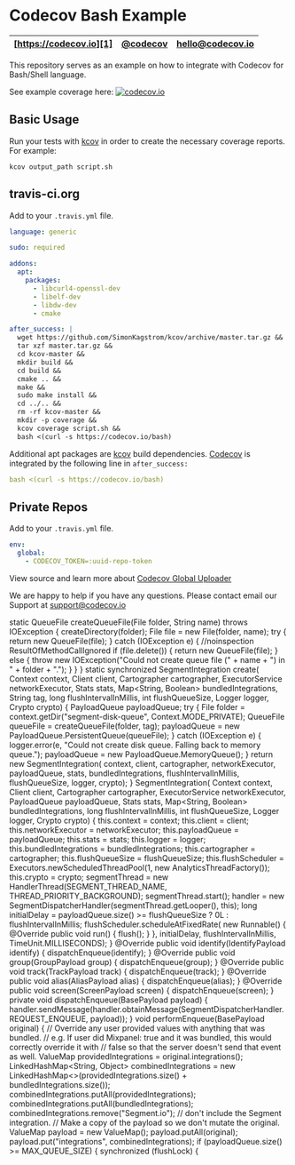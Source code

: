 Codecov Bash Example
====================

| [https://codecov.io][1] | [@codecov][2] | [hello@codecov.io][3] |
| ----------------------- | ------------- | --------------------- |

This repository serves as an example on how to integrate with Codecov for Bash/Shell language.

See example coverage here: [![codecov.io](http://codecov.io/github/codecov/example-bash/coverage.svg?branch=master)](http://codecov.io/github/codecov/example-bash?branch=master)

## Basic Usage

Run your tests with [kcov][5] in order to create the necessary coverage
reports. For example:

```
kcov output_path script.sh
```

## travis-ci.org

Add to your `.travis.yml` file.
```yml
language: generic

sudo: required

addons:
  apt:
    packages:
      - libcurl4-openssl-dev
      - libelf-dev
      - libdw-dev
      - cmake

after_success: |
  wget https://github.com/SimonKagstrom/kcov/archive/master.tar.gz &&
  tar xzf master.tar.gz &&
  cd kcov-master &&
  mkdir build &&
  cd build &&
  cmake .. &&
  make &&
  sudo make install &&
  cd ../.. &&
  rm -rf kcov-master &&
  mkdir -p coverage &&
  kcov coverage script.sh &&
  bash <(curl -s https://codecov.io/bash)
```
Additional apt packages are [kcov][5] build dependencies.
[Codecov][1] is integrated by the following line in `after_success:`

```yml
bash <(curl -s https://codecov.io/bash)
```

## Private Repos

Add to your `.travis.yml` file.

```yml
env:
  global:
    - CODECOV_TOKEN=:uuid-repo-token
```

View source and learn more about [Codecov Global Uploader][4]

We are happy to help if you have any questions. Please contact email our Support at [support@codecov.io](mailto:support@codecov.io)

[1]: https://codecov.io/
[2]: https://twitter.com/codecov
[3]: mailto:hello@codecov.io
[4]: https://github.com/codecov/codecov-python
[5]: https://simonkagstrom.github.io/kcov









  static QueueFile createQueueFile(File folder, String name) throws IOException {
    createDirectory(folder);
    File file = new File(folder, name);
    try {
      return new QueueFile(file);
    } catch (IOException e) {
      //noinspection ResultOfMethodCallIgnored
      if (file.delete()) {
        return new QueueFile(file);
      } else {
        throw new IOException("Could not create queue file (" + name + ") in " + folder + ".");
      }
    }
  }
  static synchronized SegmentIntegration create(
      Context context,
      Client client,
      Cartographer cartographer,
      ExecutorService networkExecutor,
      Stats stats,
      Map<String, Boolean> bundledIntegrations,
      String tag,
      long flushIntervalInMillis,
      int flushQueueSize,
      Logger logger,
      Crypto crypto) {
    PayloadQueue payloadQueue;
    try {
      File folder = context.getDir("segment-disk-queue", Context.MODE_PRIVATE);
      QueueFile queueFile = createQueueFile(folder, tag);
      payloadQueue = new PayloadQueue.PersistentQueue(queueFile);
    } catch (IOException e) {
      logger.error(e, "Could not create disk queue. Falling back to memory queue.");
      payloadQueue = new PayloadQueue.MemoryQueue();
    }
    return new SegmentIntegration(
        context,
        client,
        cartographer,
        networkExecutor,
        payloadQueue,
        stats,
        bundledIntegrations,
        flushIntervalInMillis,
        flushQueueSize,
        logger,
        crypto);
  }
  SegmentIntegration(
      Context context,
      Client client,
      Cartographer cartographer,
      ExecutorService networkExecutor,
      PayloadQueue payloadQueue,
      Stats stats,
      Map<String, Boolean> bundledIntegrations,
      long flushIntervalInMillis,
      int flushQueueSize,
      Logger logger,
      Crypto crypto) {
    this.context = context;
    this.client = client;
    this.networkExecutor = networkExecutor;
    this.payloadQueue = payloadQueue;
    this.stats = stats;
    this.logger = logger;
    this.bundledIntegrations = bundledIntegrations;
    this.cartographer = cartographer;
    this.flushQueueSize = flushQueueSize;
    this.flushScheduler = Executors.newScheduledThreadPool(1, new AnalyticsThreadFactory());
    this.crypto = crypto;
    segmentThread = new HandlerThread(SEGMENT_THREAD_NAME, THREAD_PRIORITY_BACKGROUND);
    segmentThread.start();
    handler = new SegmentDispatcherHandler(segmentThread.getLooper(), this);
    long initialDelay = payloadQueue.size() >= flushQueueSize ? 0L : flushIntervalInMillis;
    flushScheduler.scheduleAtFixedRate(
        new Runnable() {
          @Override
          public void run() {
            flush();
          }
        },
        initialDelay,
        flushIntervalInMillis,
        TimeUnit.MILLISECONDS);
  }
  @Override
  public void identify(IdentifyPayload identify) {
    dispatchEnqueue(identify);
  }
  @Override
  public void group(GroupPayload group) {
    dispatchEnqueue(group);
  }
  @Override
  public void track(TrackPayload track) {
    dispatchEnqueue(track);
  }
  @Override
  public void alias(AliasPayload alias) {
    dispatchEnqueue(alias);
  }
  @Override
  public void screen(ScreenPayload screen) {
    dispatchEnqueue(screen);
  }
  private void dispatchEnqueue(BasePayload payload) {
    handler.sendMessage(handler.obtainMessage(SegmentDispatcherHandler.REQUEST_ENQUEUE, payload));
  }
  void performEnqueue(BasePayload original) {
    // Override any user provided values with anything that was bundled.
    // e.g. If user did Mixpanel: true and it was bundled, this would correctly override it with
    // false so that the server doesn't send that event as well.
    ValueMap providedIntegrations = original.integrations();
    LinkedHashMap<String, Object> combinedIntegrations =
        new LinkedHashMap<>(providedIntegrations.size() + bundledIntegrations.size());
    combinedIntegrations.putAll(providedIntegrations);
    combinedIntegrations.putAll(bundledIntegrations);
    combinedIntegrations.remove("Segment.io"); // don't include the Segment integration.
    // Make a copy of the payload so we don't mutate the original.
    ValueMap payload = new ValueMap();
    payload.putAll(original);
    payload.put("integrations", combinedIntegrations);
    if (payloadQueue.size() >= MAX_QUEUE_SIZE) {
      synchronized (flushLock) {
